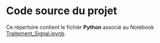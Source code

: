 # Code source du projet
Ce répertoire contient le fichier **Python** associé au Notebook [Traitement_Signal.ipynb](../Notebook_Traitement_Signal.ipynb).
